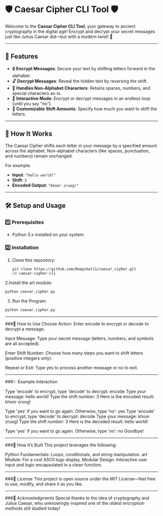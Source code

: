 # 🛡️ Caesar Cipher CLI Tool 🛡️

Welcome to the **Caesar Cipher CLI Tool**, your gateway to ancient cryptography in the digital age! Encrypt and decrypt your secret messages just like Julius Caesar did—but with a modern twist! 🚀

---

## 🎯 Features
- 🔒 **Encrypt Messages**: Secure your text by shifting letters forward in the alphabet.  
- 🔓 **Decrypt Messages**: Reveal the hidden text by reversing the shift.  
- 🧩 **Handles Non-Alphabet Characters**: Retains spaces, numbers, and special characters as-is.  
- 🔄 **Interactive Mode**: Encrypt or decrypt messages in an endless loop (until you say "no").  
- 🌟 **Customizable Shift Amounts**: Specify how much you want to shift the letters.  

---

## 🚀 How It Works
The Caesar Cipher shifts each letter in your message by a specified amount across the alphabet. Non-alphabet characters (like spaces, punctuation, and numbers) remain unchanged.

For example:
- **Input**: `"hello world!"`  
- **Shift**: `3`  
- **Encoded Output**: `"khoor zruog!"`  

---

## 🛠️ Setup and Usage

### 1️⃣ Prerequisites
- Python 3.x installed on your system.

### 2️⃣ Installation
1. Clone this repository:  
   ```bash
   git clone https://github.com/Deepikat11/caesar_cipher.git
   cd caesar-cipher-cli
2.Install the art module:
  ```bash
  python caesar_cipher.py
```
3. Run the Program
  ```bash
  python caesar_cipher.py
```

---

###📖 How to Use
Choose Action:
Enter encode to encrypt or decode to decrypt a message.

Input Message:
Type your secret message (letters, numbers, and symbols are all accepted).

Enter Shift Number:
Choose how many steps you want to shift letters (positive integers only).

Repeat or Exit:
Type yes to process another message or no to exit.

---

###✨ Example Interaction

Type 'encode' to encrypt, type 'decode' to decrypt:
encode
Type your message:
hello world!
Type the shift number:
3
Here is the encoded result: khoor zruog!

Type 'yes' if you want to go again. Otherwise, type 'no':
yes
Type 'encode' to encrypt, type 'decode' to decrypt:
decode
Type your message:
khoor zruog!
Type the shift number:
3
Here is the decoded result: hello world!

Type 'yes' if you want to go again. Otherwise, type 'no':
no
Goodbye!

---

###🧠 How It’s Built
This project leverages the following:

Python Fundamentals: Loops, conditionals, and string manipulation.
art Module: For a cool ASCII logo display.
Modular Design: Interactive user input and logic encapsulated in a clean function.

---

###📜 License
This project is open source under the MIT License—feel free to use, modify, and share it as you like.

---

###🙌 Acknowledgments
Special thanks to the idea of cryptography and Julius Caesar, who unknowingly inspired one of the oldest encryption methods still studied today!


